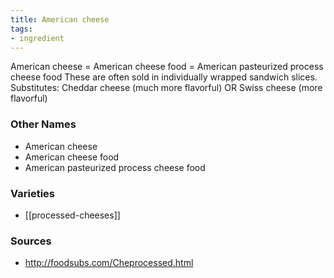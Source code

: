 ```yaml
---
title: American cheese
tags:
- ingredient
---
```

American cheese = American cheese food = American pasteurized process cheese food These are often sold in individually wrapped sandwich slices. Substitutes: Cheddar cheese (much more flavorful) OR Swiss cheese (more flavorful)

### Other Names

* American cheese
* American cheese food
* American pasteurized process cheese food

### Varieties

* [[processed-cheeses]]

### Sources
* http://foodsubs.com/Cheprocessed.html

